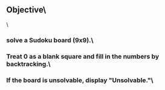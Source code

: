## Objective\
\
### solve a Sudoku board (9x9).\
### Treat 0 as a blank square and fill in the numbers by backtracking.\
### If the board is unsolvable, display "Unsolvable."\
